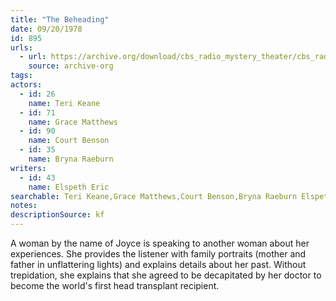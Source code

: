 ```yaml
---
title: "The Beheading"
date: 09/20/1978
id: 895
urls: 
  - url: https://archive.org/download/cbs_radio_mystery_theater/cbs_radio_mystery_theater-0851-0900.zip/cbs_radio_mystery_theater-0851-0900%2Fcbsrmt_0895_the_beheading.mp3
    source: archive-org
tags: 
actors:  
  - id: 26
    name: Teri Keane  
  - id: 71
    name: Grace Matthews  
  - id: 90
    name: Court Benson  
  - id: 35
    name: Bryna Raeburn
writers:  
  - id: 43
    name: Elspeth Eric
searchable: Teri Keane,Grace Matthews,Court Benson,Bryna Raeburn Elspeth Eric
notes: 
descriptionSource: kf
---
```

A woman by the name of Joyce is speaking to another woman about her experiences. She provides the listener with family portraits (mother and father in unflattering lights) and explains details about her past. Without trepidation, she explains that she agreed to be decapitated by her doctor to become the world's first head transplant recipient.